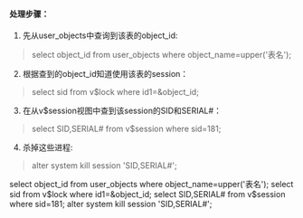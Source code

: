 #### 处理步骤：
1. 先从user_objects中查询到该表的object_id:
> select object_id from user_objects where object_name=upper('表名');


2. 根据查到的object_id知道使用该表的session：
> select sid from v$lock where id1=&object_id;


3. 在从v$session视图中查到该session的SID和SERIAL#：
> select SID,SERIAL# from v$session where sid=181;


4. 杀掉这些进程:
> alter system kill session 'SID,SERIAL#';



select object_id from user_objects where object_name=upper('表名');
select sid from v$lock where id1=&object_id;
select SID,SERIAL# from v$session where sid=181;
alter system kill session 'SID,SERIAL#';
